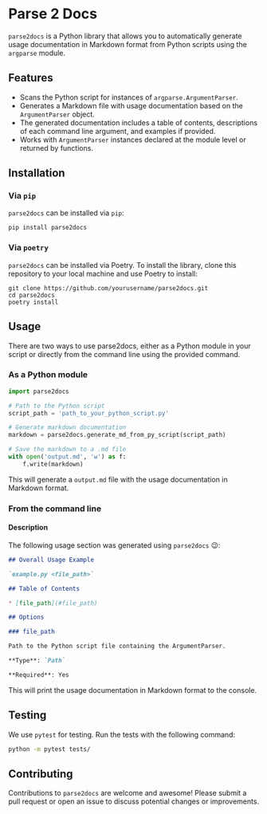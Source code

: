 # Parse 2 Docs

`parse2docs` is a Python library that allows you to automatically generate usage documentation in Markdown format from Python scripts using the `argparse` module.

## Features

* Scans the Python script for instances of `argparse.ArgumentParser`.
* Generates a Markdown file with usage documentation based on the `ArgumentParser` object.
* The generated documentation includes a table of contents, descriptions of each command line argument, and examples if provided.
* Works with `ArgumentParser` instances declared at the module level or returned by functions.

## Installation

### Via `pip`

`parse2docs` can be installed via `pip`:

```shell
pip install parse2docs
```

### Via `poetry`

`parse2docs` can be installed via Poetry. To install the library, clone this repository to your local machine and use Poetry to install:

```shell
git clone https://github.com/yourusername/parse2docs.git
cd parse2docs
poetry install
```

## Usage

There are two ways to use parse2docs, either as a Python module in your script or directly from the command line using the provided command.

### As a Python module

```python
import parse2docs

# Path to the Python script
script_path = 'path_to_your_python_script.py'

# Generate markdown documentation
markdown = parse2docs.generate_md_from_py_script(script_path)

# Save the markdown to a .md file
with open('output.md', 'w') as f:
    f.write(markdown)
```

This will generate a `output.md` file with the usage documentation in Markdown format.

### From the command line

#### Description

The following usage section was generated using `parse2docs` 😉:

```md
## Overall Usage Example

`example.py <file_path>`

## Table of Contents

* [file_path](#file_path)

## Options

### file_path

Path to the Python script file containing the ArgumentParser.

**Type**: `Path`

**Required**: Yes
```

This will print the usage documentation in Markdown format to the console.

## Testing

We use `pytest` for testing. Run the tests with the following command:

```bash
python -m pytest tests/
```

## Contributing

Contributions to `parse2docs` are welcome and awesome! Please submit a pull request or open an issue to discuss potential changes or improvements.
